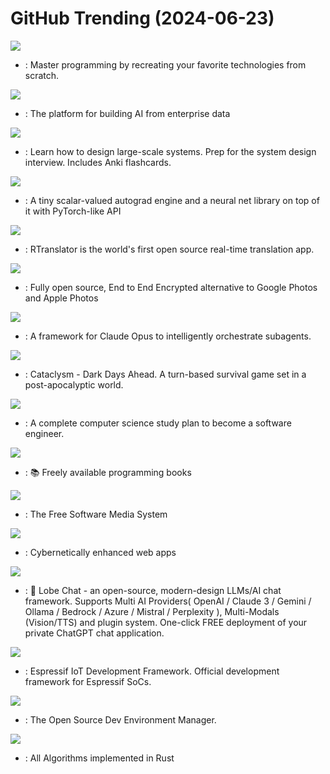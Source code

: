 # GitHub Trending (2024-06-23)

![](https://img.shields.io/badge/none-New%20420-green?style=flat-square&logo=appveyor)
- [](https://github.comundefined): Master programming by recreating your favorite technologies from scratch.

![](https://img.shields.io/badge/Python-New%20127-green?style=flat-square&logo=appveyor)
- [](https://github.comundefined): The platform for building AI from enterprise data

![](https://img.shields.io/badge/Python-New%20147-green?style=flat-square&logo=appveyor)
- [](https://github.comundefined): Learn how to design large-scale systems. Prep for the system design interview. Includes Anki flashcards.

![](https://img.shields.io/badge/Jupyter%20Notebook-New%20132-green?style=flat-square&logo=appveyor)
- [](https://github.comundefined): A tiny scalar-valued autograd engine and a neural net library on top of it with PyTorch-like API

![](https://img.shields.io/badge/C%2B%2B-New%20480-green?style=flat-square&logo=appveyor)
- [](https://github.comundefined): RTranslator is the world's first open source real-time translation app.

![](https://img.shields.io/badge/Dart-New%2064-green?style=flat-square&logo=appveyor)
- [](https://github.comundefined): Fully open source, End to End Encrypted alternative to Google Photos and Apple Photos

![](https://img.shields.io/badge/Python-New%2060-green?style=flat-square&logo=appveyor)
- [](https://github.comundefined): A framework for Claude Opus to intelligently orchestrate subagents.

![](https://img.shields.io/badge/C%2B%2B-New%204-green?style=flat-square&logo=appveyor)
- [](https://github.comundefined): Cataclysm - Dark Days Ahead. A turn-based survival game set in a post-apocalyptic world.

![](https://img.shields.io/badge/none-New%20174-green?style=flat-square&logo=appveyor)
- [](https://github.comundefined): A complete computer science study plan to become a software engineer.

![](https://img.shields.io/badge/none-New%2071-green?style=flat-square&logo=appveyor)
- [](https://github.comundefined): 📚 Freely available programming books

![](https://img.shields.io/badge/C%23-New%2024-green?style=flat-square&logo=appveyor)
- [](https://github.comundefined): The Free Software Media System

![](https://img.shields.io/badge/JavaScript-New%2022-green?style=flat-square&logo=appveyor)
- [](https://github.comundefined): Cybernetically enhanced web apps

![](https://img.shields.io/badge/TypeScript-New%20219-green?style=flat-square&logo=appveyor)
- [](https://github.comundefined): 🤯 Lobe Chat - an open-source, modern-design LLMs/AI chat framework. Supports Multi AI Providers( OpenAI / Claude 3 / Gemini / Ollama / Bedrock / Azure / Mistral / Perplexity ), Multi-Modals (Vision/TTS) and plugin system. One-click FREE deployment of your private ChatGPT chat application.

![](https://img.shields.io/badge/C-New%206-green?style=flat-square&logo=appveyor)
- [](https://github.comundefined): Espressif IoT Development Framework. Official development framework for Espressif SoCs.

![](https://img.shields.io/badge/Go-New%20253-green?style=flat-square&logo=appveyor)
- [](https://github.comundefined): The Open Source Dev Environment Manager.

![](https://img.shields.io/badge/Rust-New%20142-green?style=flat-square&logo=appveyor)
- [](https://github.comundefined): All Algorithms implemented in Rust

